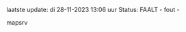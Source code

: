 laatste update: 
di 28-11-2023 13:06   uur 
Status: FAALT - fout - 
<div class="service R">mapsrv</div>